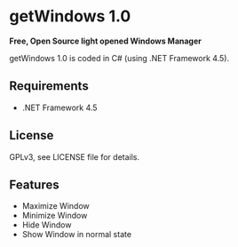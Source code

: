 getWindows 1.0
========

**Free, Open Source light opened Windows Manager**

getWindows 1.0 is coded in C# (using .NET Framework 4.5).

Requirements
---
* .NET Framework 4.5

License
---
GPLv3, see LICENSE file for details.

Features
---
+ Maximize Window
+ Minimize Window
+ Hide Window
+ Show Window in normal state
